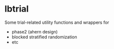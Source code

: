 # lbtrial

Some trial-related utility functions and wrappers for
- phase2 (ahern design)
- blocked stratified randomization
- etc
